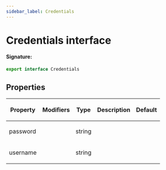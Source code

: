 ```yaml
---
sidebar_label: Credentials
---
```


# Credentials interface

#### Signature:

```typescript
export interface Credentials
```

## Properties

<table><thead><tr><th>

Property

</th><th>

Modifiers

</th><th>

Type

</th><th>

Description

</th><th>

Default

</th></tr></thead>
<tbody><tr><td>

password

</td><td>

</td><td>

string

</td><td>

</td><td>

</td></tr>
<tr><td>

username

</td><td>

</td><td>

string

</td><td>

</td><td>

</td></tr>
</tbody></table>
